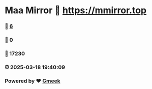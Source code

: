 # Maa Mirror :link: https://mmirror.top 
### :page_facing_up: [6](https://mmirror.top/tag.html) 
### :speech_balloon: 0 
### :hibiscus: 17230 
### :alarm_clock: 2025-03-18 19:40:09 
### Powered by :heart: [Gmeek](https://github.com/Meekdai/Gmeek)
